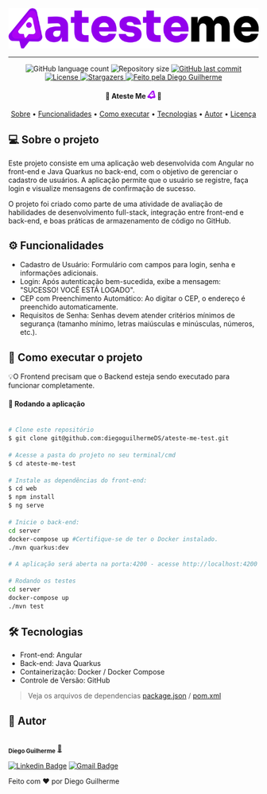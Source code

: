 
<img alt="logo-ateste-me" src="web/public/logo.png">

---

<p align="center">
  <img alt="GitHub language count" src="https://img.shields.io/github/languages/count/diegoguilhermeDS/ateste-me-test?color=%2304D361">

  <img alt="Repository size" src="https://img.shields.io/github/repo-size/diegoguilhermeDS/ateste-me-test">

  <a href="https://github.com/diegoguilhermeDS/ateste-me-test/commits/master">
    <img alt="GitHub last commit" src="https://img.shields.io/github/last-commit/diegoguilhermeDS/ateste-me-test">
  </a>
  
  <a href="https://github.com/diegoguilhermeDS/ateste-me-test/blob/main/LICENSE">
    <img alt="License" src="https://img.shields.io/badge/license-MIT-brightgreen">
  </a>
   
   <a href="https://github.com/diegoguilhermeDS/ateste-me-test/stargazers">
    <img alt="Stargazers" src="https://img.shields.io/github/stars/diegoguilhermeDS/ateste-me-test?style=social">
  </a>

  <a href="https://github.com/diegoguilhermeDS">
    <img alt="Feito pela Diego Guilherme" src="https://img.shields.io/badge/feito%20por-DiegoGuilherme-%237519C1">
  </a>
</p>


<h4 align="center"> 
    🚀 Ateste Me  <img alt="logo-ateste-me" src="web/public/favicon.png"> 🚀 
</h4>

<p align="center">
 <a href="#-sobre-o-projeto">Sobre</a> •
 <a href="#-funcionalidades">Funcionalidades</a> •
 <a href="#-como-executar-o-projeto">Como executar</a> • 
 <a href="#-tecnologias">Tecnologias</a> • 
 <a href="#-autor">Autor</a> • 
 <a href="#user-content--licença">Licença</a>
</p>

## 💻 Sobre o projeto
Este projeto consiste em uma aplicação web desenvolvida com Angular no front-end e Java Quarkus no back-end, com o objetivo de gerenciar o cadastro de usuários. A aplicação permite que o usuário se registre, faça login e visualize mensagens de confirmação de sucesso.

O projeto foi criado como parte de uma atividade de avaliação de habilidades de desenvolvimento full-stack, integração entre front-end e back-end, e boas práticas de armazenamento de código no GitHub.

## ⚙️ Funcionalidades
- Cadastro de Usuário: Formulário com campos para login, senha e informações adicionais.
- Login: Após autenticação bem-sucedida, exibe a mensagem: "SUCESSO! VOCÊ ESTÁ LOGADO".
- CEP com Preenchimento Automático: Ao digitar o CEP, o endereço é preenchido automaticamente.
- Requisitos de Senha: Senhas devem atender critérios mínimos de segurança (tamanho mínimo, letras maiúsculas e minúsculas, números, etc.).


## 🚀 Como executar o projeto
💡O Frontend precisam que o Backend esteja sendo executado para funcionar completamente.

#### 🧭 Rodando a aplicação

```bash

# Clone este repositório
$ git clone git@github.com:diegoguilhermeDS/ateste-me-test.git

# Acesse a pasta do projeto no seu terminal/cmd
$ cd ateste-me-test

# Instale as dependências do front-end:
$ cd web
$ npm install
$ ng serve

# Inicie o back-end:
cd server
docker-compose up #Certifique-se de ter o Docker instalado.
./mvn quarkus:dev

# A aplicação será aberta na porta:4200 - acesse http://localhost:4200

# Rodando os testes
cd server
docker-compose up
./mvn test
```

## 🛠 Tecnologias

- Front-end: Angular
- Back-end: Java Quarkus
- Containerização: Docker / Docker Compose
- Controle de Versão: GitHub

> Veja os arquivos de dependencias  [package.json](https://github.com/diegoguilhermeDS/ateste-me-test/blob/main/web/package.json) / [pom.xml](https://github.com/diegoguilhermeDS/ateste-me-test/blob/main/server/pom.xml)

## 🦸 Autor

<a href="https://github.com/diegoguilhermeDS">
 <img style="border-radius: 50%;" src="https://avatars.githubusercontent.com/u/110187246?v=4" width="100px;" alt=""/>
 <br />
 <sub><b>Diego Guilherme</b></sub></a> <a href="https://github.com/diegoguilhermeDS" title="Github">🚀</a>
 <br />

[![Linkedin Badge](https://img.shields.io/badge/-Linkedin_Diego-blue?style=flat-square&logo=Linkedin&logoColor=white&link=https://www.linkedin.com/in/diegoguilhermeds/)](https://www.linkedin.com/in/diegoguilhermeds/) 
[![Gmail Badge](https://img.shields.io/badge/-diegoguilherme752@gmail.com-c14438?style=flat-square&logo=Gmail&logoColor=white&link=mailto:diegoguilherme752@gmail.com)](mailto:diegoguilherme752@gmail.com)


Feito com ❤️ por Diego Guilherme
